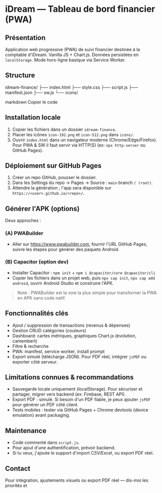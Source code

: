 # iDream — Tableau de bord financier (PWA)

## Présentation
Application web progressive (PWA) de suivi financier destinée à la comptable d'iDream. Vanilla JS + Chart.js. Données persistées en `localStorage`. Mode hors-ligne basique via Service Worker.

## Structure
idream-finance/
├── index.html
├── style.css
├── script.js
├── manifest.json
├── sw.js
└── icons/

markdown
Copier le code

## Installation locale
1. Copier les fichiers dans un dossier `idream-finance`.
2. Placer les icônes `icon-192.png` et `icon-512.png` dans `icons/`.
3. Ouvrir `index.html` dans un navigateur moderne (Chrome/Edge/Firefox). Pour PWA & SW il faut servir via HTTP(S) (ex: `npx http-server` ou GitHub Pages).

## Déploiement sur GitHub Pages
1. Créer un repo GitHub, pousser le dossier.
2. Dans les Settings du repo → Pages → Source : `main` branch `/ (root)`.
3. Attendre la génération ; l'app sera disponible sur `https://<user>.github.io/<repo>/`.

## Générer l'APK (options)
Deux approches :
### (A) PWABuilder
- Aller sur https://www.pwabuilder.com, fournir l'URL GitHub Pages, suivre les étapes pour générer des paquets Android.
### (B) Capacitor (option dev)
- Installer Capacitor : `npm init` + `npm i @capacitor/core @capacitor/cli`
- Copier les fichiers dans un projet web, puis `npx cap init`, `npx cap add android`, ouvrir Android Studio et construire l'APK.

> Note : PWABuilder est la voie la plus simple pour transformer la PWA en APK sans code natif.

## Fonctionnalités clés
- Ajout / suppression de transactions (revenus & dépenses)
- Gestion CRUD catégories (couleurs)
- Dashboard: cartes métriques, graphiques Chart.js (évolution, camembert)
- Filtre & recherche
- PWA: manifest, service worker, install prompt
- Export simulé (télécharge JSON). Pour PDF réel, intégrer `jsPDF` ou exporter côté serveur.

## Limitations connues & recommandations
- Sauvegarde locale uniquement (localStorage). Pour sécuriser et partager, migrer vers backend (ex: Firebase, REST API).
- Export PDF : simulé. Si besoin d'un PDF fiable, je peux ajouter `jsPDF` pour générer un PDF côté client.
- Tests mobiles : tester via GitHub Pages + Chrome devtools (device emulation) avant packaging.

## Maintenance
- Code commenté dans `script.js`.
- Pour ajout d'une authentification, prévoir backend.
- Si tu veux, j'ajoute le support d'import CSV/Excel, ou export PDF réel.

## Contact
Pour intégration, ajustements visuels ou export PDF réel — dis-moi les priorités et